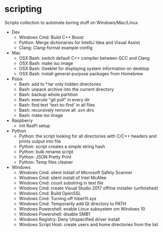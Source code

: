 # scripting
Scripts collection to automate boring stuff on Windows/Mac/Linux

* Dev
    * Windows Cmd: Build C++ Boost
    * Python: Merge dictionaries for IntelliJ Idea and Visual Assist
    * Clang: Clang-format example config
* Mac
    * OSX Bash: switch default C++ compiler between GCC and Clang
    * OSX Bash: make iso image 
    * OSX Bash: Geeklet for displaying system information on desktop
    * OSX Bash: install general-purpose packages from Homebrew
* Posix
    * Bash: add to *.tar only hidden directories
    * Bash: unpack archive into the current directory
    * Bash: backup whole partition
    * Bash: execute "git pull" in every dir
    * Bash: find text 'text-to-find' in all files
    * Bash: recursively remove all .svn dirs
    * Bash: make iso image
* Raspberry
    * init RasPi setup
* Python
    * Python: the script looking for all directories with C/C++ headers and prints output into file
    * Python: script creates a simple string hash
    * Python: bulk rename script
    * Python: JSON Pretty Print
    * Python: Temp files cleaner
* Windows
    * Windows Cmd: silent install of Microsoft Safety Scanner
    * Windows Cmd: silent install of Intel McAfee
    * Windows Cmd: count substring in text file
    * Windows Cmd: create Visual Studio 2017 offline installer (unfinished)
    * Windows Cmd: Build OpenSSL
    * Windows Cmd: Turning off hiberfil.sys
    * Windows Cmd: Temporarily add Qt directory to PATH
    * Windows Powershell: enable Linux subsystem om Windows 10
    * Windows Powershell: disable SMB1
    * Windows Registry: Deny Unspecified driver install
    * Windows Script Host: create users and home directories from the list

